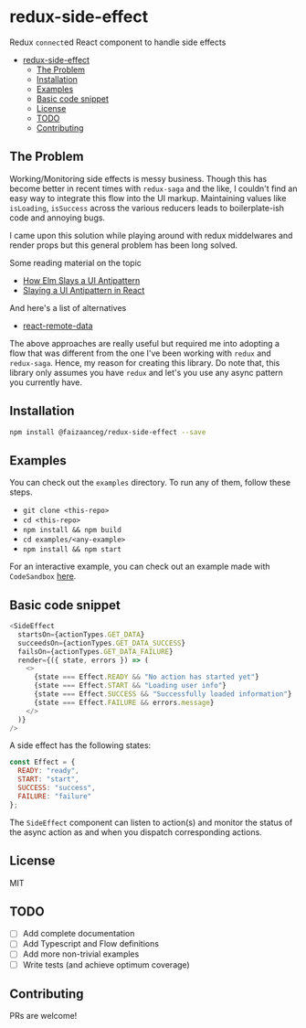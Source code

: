 # redux-side-effect

Redux `connect`ed React component to handle side effects

- [redux-side-effect](#redux-side-effect)
  - [The Problem](#the-problem)
  - [Installation](#installation)
  - [Examples](#examples)
  - [Basic code snippet](#basic-code-snippet)
  - [License](#license)
  - [TODO](#todo)
  - [Contributing](#contributing)

## The Problem

Working/Monitoring side effects is messy business. Though this has become better
in recent times with `redux-saga` and the like, I couldn't find an easy way to
integrate this flow into the UI markup. Maintaining values like `isLoading`,
`isSuccess` across the various reducers leads to boilerplate-ish code and
annoying bugs.

I came upon this solution while playing around with redux middelwares and render
props but this general problem has been long solved.

Some reading material on the topic

- [How Elm Slays a UI Antipattern](http://blog.jenkster.com/2016/06/how-elm-slays-a-ui-antipattern.html)
- [Slaying a UI Antipattern in React](https://medium.com/javascript-inside/slaying-a-ui-antipattern-in-react-64a3b98242c)

And here's a list of alternatives

- [react-remote-data](https://github.com/jackfranklin/react-remote-data)

The above approaches are really useful but required me into adopting a flow that
was different from the one I've been working with `redux` and `redux-saga`.
Hence, my reason for creating this library. Do note that, this library only
assumes you have `redux` and let's you use any async pattern you currently have.

## Installation

```bash
npm install @faizaanceg/redux-side-effect --save
```

## Examples

You can check out the `examples` directory. To run any of them, follow these steps.

- `git clone <this-repo>`
- `cd <this-repo>`
- `npm install && npm build`
- `cd examples/<any-example>`
- `npm install && npm start`

For an interactive example, you can check out an example made with `CodeSandbox` [here](https://codesandbox.io/s/n4om27o3x0).

## Basic code snippet

```js
<SideEffect
  startsOn={actionTypes.GET_DATA}
  succeedsOn={actionTypes.GET_DATA_SUCCESS}
  failsOn={actionTypes.GET_DATA_FAILURE}
  render={({ state, errors }) => (
    <>
      {state === Effect.READY && "No action has started yet"}
      {state === Effect.START && "Loading user info"}
      {state === Effect.SUCCESS && "Successfully loaded information"}
      {state === Effect.FAILURE && errors.message}
    </>
  )}
/>
```

A side effect has the following states:

```js
const Effect = {
  READY: "ready",
  START: "start",
  SUCCESS: "success",
  FAILURE: "failure"
};
```

The `SideEffect` component can listen to action(s) and monitor the status of the
async action as and when you dispatch corresponding actions.

## License

MIT

## TODO

- [ ] Add complete documentation
- [ ] Add Typescript and Flow definitions
- [ ] Add more non-trivial examples
- [ ] Write tests (and achieve optimum coverage)

## Contributing

PRs are welcome!
